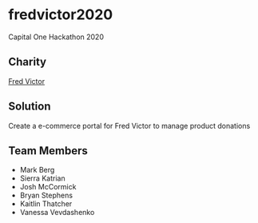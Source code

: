 # fredvictor2020
Capital One Hackathon 2020

## Charity
[Fred Victor](https://www.fredvictor.org/)

## Solution
Create a e-commerce portal for Fred Victor to manage product donations

## Team Members
- Mark Berg
- Sierra Katrian
- Josh McCormick
- Bryan Stephens
- Kaitlin Thatcher
- Vanessa Vevdashenko
